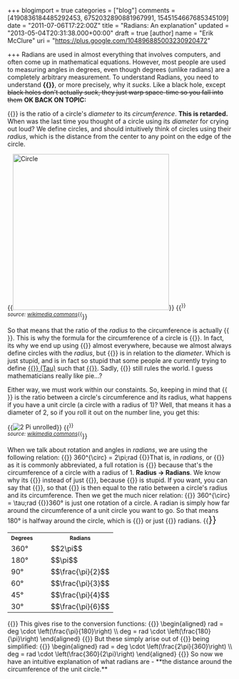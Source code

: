 +++
blogimport = true
categories = ["blog"]
comments = [4190836184485292453, 6752032890881967991, 1545154667685345109]
date = "2011-07-06T17:22:00Z"
title = "Radians: An explanation"
updated = "2013-05-04T20:31:38.000+00:00"
draft = true
[author]
name = "Erik McClure"
uri = "https://plus.google.com/104896885003230920472"

+++
Radians are used in almost everything that involves computers, and often come up in mathematical equations. However, most people are used to measuring angles in degrees, even though degrees (unlike radians) are a completely arbitrary measurement. To understand Radians, you need to understand **{{<math>}}\pi{{</math>}}**, or more precisely, why it *sucks*. Like a black hole, except <del>black holes don't actually *suck*, they just warp space-time so you fall into them</del> **OK BACK ON TOPIC:**

{{<math>}}\pi{{</math>}} is the ratio of a circle's *diameter* to its *circumference*. **This is retarded.** When was the last time you thought of a circle using its *diameter* for crying out loud? We define circles, and should intuitively think of circles using their *radius*, which is the distance from the center to any point on the edge of the circle.

{{<img height="350" width="350" src="http://upload.wikimedia.org/wikipedia/commons/thumb/1/1d/CIRCLE_1.svg/594px-CIRCLE_1.svg.png" alt="Circle">}}
{{<sup>}}<br/><i>source: <a href="http://en.wikipedia.org/wiki/File:CIRCLE_1.svg">wikimedia commons</a></i>{{</sup>}}

So that means that the ratio of the *radius* to the circumference is actually {{<math>}}2\cdot\pi{{</math>}}. This is why the formula for the circumference of a circle is {{<math>}}2\cdot\pi\cdot r{{</math>}}. In fact, its why we end up using {{<math>}}2\cdot\pi{{</math>}} almost everywhere, because we almost always define circles with the *radius*, but {{<math>}}\pi{{</math>}} is in relation to the *diameter*. Which is just stupid, and is in fact so stupid that some people are currently trying to define [{{<math>}}\tau{{</math>}} (Tau)](http://en.wikipedia.org/wiki/Tau) such that [{{<math>}}\tau = 2\cdot\pi{{</math>}}](http://tauday.com/). Sadly, {{<math>}}2\pi{{</math>}} still rules the world. I guess mathematicians really like pie...?

Either way, we must work within our constaints. So, keeping in mind that {{<math>}}2\pi{{</math>}} is the ratio between a circle's circumference and its radius, what happens if you have a unit circle (a circle with a radius of 1)? Well, that means it has a diameter of 2, so if you roll it out on the number line, you get this:

{{<img src="http://upload.wikimedia.org/wikipedia/commons/thumb/6/67/2pi-unrolled.gif/800px-2pi-unrolled.gif" alt="2 Pi unrolled" >}}
{{<sup>}}<br/><i>source: <a href="http://en.wikipedia.org/wiki/File:2pi-unrolled.gif">wikimedia commons</a></i>{{</sup>}}

When we talk about rotation and angles in *radians*, we are using the following relation:
{{<bmath>}} 360^{\circ} = 2\pi\;rad {{</bmath>}}That is, in *radians*, or {{<math>}}rad{{</math>}} as it is commonly abbreviated, a full rotation is {{<math>}}2\pi{{</math>}} because that's the circumference of a circle with a radius of 1. **Radius &rarr; Radians**. We know why its {{<math>}}2\pi{{</math>}} instead of just {{<math>}}pi{{</math>}}, because {{<math>}}pi{{</math>}} is stupid. If you want, you can say that {{<math>}}\tau = 2\pi{{</math>}}, so that {{<math>}}\tau{{</math>}} is then equal to the ratio between a circle's radius and its circumference. Then we get the much nicer relation:
{{<bmath>}} 360^{\circ} = \tau\;rad {{</bmath>}}360&deg; is just one rotation of a circle. A radian is simply how far around the circumference of a unit circle you want to go. So that means 180&deg; is halfway around the circle, which is {{<math>}}\tau/2{{</math>}} or just {{<math>}}\pi{{</math>}} radians.
{{<span style="font-size:150%">}}<div class="math">
<table><tr> <th style="padding-right:2em;"><b><span style="font-size:75%">Degrees</span></b></th><th><b><span style="font-size:75%">Radians</span></b></th> </tr><tr> <td>360&deg;</td><td>$$2\pi$$</td> </tr><tr> <td>180&deg;</td><td>$$\pi$$</td> </tr><tr> <td>90&deg;</td><td>$$\frac{\pi}{2}$$</td> </tr><tr> <td>60&deg;</td><td>$$\frac{\pi}{3}$$</td> </tr><tr> <td>45&deg;</td><td>$$\frac{\pi}{4}$$</td> </tr><tr> <td>30&deg;</td><td>$$\frac{\pi}{6}$$</td> </tr><tr> </table></div>{{</span>}}
This gives rise to the conversion functions:
{{<bmath>}} \begin{aligned}
rad = deg \cdot \left(\frac{\pi}{180}\right) \\
deg = rad \cdot \left(\frac{180}{\pi}\right) 
\end{aligned}
{{</bmath>}} But these simply arise out of {{<math>}}2\pi{{</math>}} being simplified:
{{<bmath>}} \begin{aligned}
rad = deg \cdot \left(\frac{2\pi}{360}\right) \\
deg = rad \cdot \left(\frac{360}{2\pi}\right) 
\end{aligned}
{{</bmath>}} So now we have an intuitive explanation of what radians are - **the distance around the circumference of the unit circle.**
